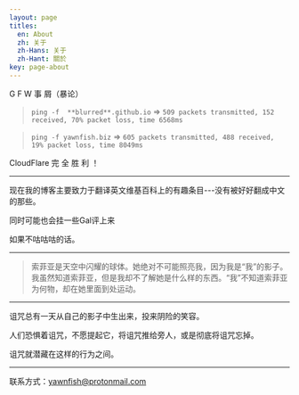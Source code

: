 ```yaml
---
layout: page
titles:
  en: About
  zh: 关于
  zh-Hans: 关于
  zh-Hant: 關於
key: page-about
---
```


G F W 事 屑（暴论）

> `ping -f  **blurred**.github.io` => `509 packets transmitted, 152 received, 70% packet loss, time 6568ms`

> `ping -f yawnfish.biz` => `605 packets transmitted, 488 received, 19% packet loss, time 8049ms`

CloudFlare 完 全 胜 利 ！

---

现在我的博客主要致力于翻译英文维基百科上的有趣条目---没有被好好翻成中文的那些。

同时可能也会挂一些Gal评上来

如果不咕咕咕的话。

---

> 索菲亚是天空中闪耀的球体。她绝对不可能照亮我，因为我是“我”的影子。我虽然知道索菲亚，但是我却不了解她是什么样的东西。“我”不知道索菲亚为何物，却在她里面到处运动。

---

诅咒总有一天从自己的影子中生出来，投来阴险的笑容。

人们恐惧着诅咒，不愿提起它，将诅咒推给旁人，或是彻底将诅咒忘掉。

诅咒就潜藏在这样的行为之间。

---

联系方式：yawnfish@protonmail.com